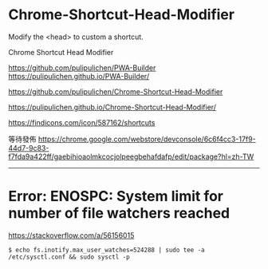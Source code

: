 # Chrome-Shortcut-Head-Modifier
Modify the &lt;head> to custom a shortcut.

Chrome Shortcut Head Modifier

https://github.com/pulipulichen/PWA-Builder
https://pulipulichen.github.io/PWA-Builder/


https://github.com/pulipulichen/Chrome-Shortcut-Head-Modifier



https://pulipulichen.github.io/Chrome-Shortcut-Head-Modifier/

https://findicons.com/icon/587162/shortcuts

等待發佈
https://chrome.google.com/webstore/devconsole/6c6f4cc3-17f9-44d7-9c83-f7fda9a422ff/gaebihioaolmkcocjolpeegbehafdafp/edit/package?hl=zh-TW

----

# Error: ENOSPC: System limit for number of file watchers reached

https://stackoverflow.com/a/56156015

````
$ echo fs.inotify.max_user_watches=524288 | sudo tee -a /etc/sysctl.conf && sudo sysctl -p
````
